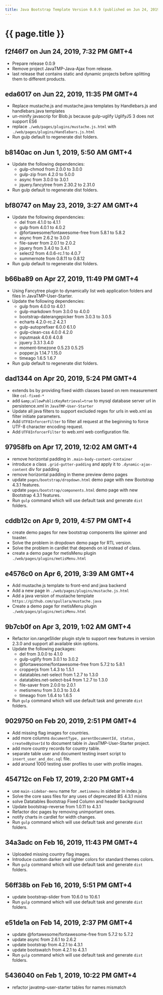 ```yaml
---
title: Java Bootstrap Template Version 0.0.9 (published on Jun 24, 2019)
---
```

# {{ page.title }}

## f2f46f7 on Jun 24, 2019, 7:32 PM GMT+4
- Prepare release 0.0.9
- Remove project JavaTMP-Java-Ajax from release.
- last release that contains static and dynamic projects before splitting them
to different products.

## eda6017 on Jun 22, 2019, 11:35 PM GMT+4
- Replace mustache.js and mustache.java templates by Handlebars.js and handlebars.java templates
- un-minify javascrip for Blob.js because gulp-uglify UglifyJS 3 does not support ES6
- replace <code>./web/pages/plugins/mustache.js.html</code> with <code>./web/pages/plugins/Handlebars.js.html</code>
- Run gulp default to regenerate dist folders.

## b8140ac on Jun 1, 2019, 5:50 AM GMT+4
- Update the following dependencies:
    - gulp-chmod from 2.0.0 to 3.0.0
    - gulp-zip from 4.2.0 to 5.0.0
    - async from 3.0.0 to 3.0.1
    - jquery.fancytree from 2.30.2 to 2.31.0
- Run gulp default to regenerate dist folders.

## bf80747 on May 23, 2019, 3:27 AM GMT+4
- Update the following dependencies:
    - del from 4.1.0 to 4.1.1
    - gulp from 4.0.1 to 4.0.2
    - @fortawesome/fontawesome-free from 5.8.1 to 5.8.2
    - async from 2.6.2 to 3.0.0
    - file-saver from 2.0.1 to 2.0.2
    - jquery from 3.4.0 to 3.4.1
    - select2 from 4.0.6-rc.1 to 4.0.7
    - summernote from 0.8.11 to 0.8.12
- Run gulp default to regenerate dist folders.

## b66ba89 on Apr 27, 2019, 11:49 PM GMT+4
- Using Fancytree plugin to dynamically list web application folders and files In JavaTMP-User-Starter.
- Update the following dependencies:
    - gulp from 4.0.0 to 4.0.1
    - gulp-markdown from 3.0.0 to 4.0.0
    - bootstrap-daterangepicker from 3.0.3 to 3.0.5
    - echarts 4.2.0-rc.2 4.2.1
    - gulp-autoprefixer 6.0.0 6.1.0
    - gulp-clean-css 4.0.0 4.2.0
    - inputmask 4.0.6 4.0.8
    - jquery 3.3.1 3.4.0
    - moment-timezone 0.5.23 0.5.25
    - popper.js 1.14.7 1.15.0
    - timeago 1.6.5 1.6.7
- Run gulp default to regenerate dist folders.

## dad1344 on Apr 20, 2019, 5:24 PM GMT+4
- extends bs by providing fixed width classes based on rem measurement like `col-fixed-*`
- add `&amp;allowPublicKeyRetrieval=true` to mysql database server url in persistence.xml in `JavaTMP-User-Starter`
- Update all java filters to support excluded regex for urls in web.xml as filter initiate parameters.
- Add `UTF8InforcerFilter` to filter all request at the beginning to force UTF-8 character encoding request.
- Add `UTF8InforcerFilter` to web.xml web configuration file.

## 97958fb on Apr 17, 2019, 12:02 AM GMT+4
- remove horizontal padding in `.main-body-content-container`
- introduce a class `.grid-gutter-padding` and apply it to `.dynamic-ajax-content` div for padding
- remove horizontal padding in theme preview demo pages
- update `pages/bootstrap/dropdown.html` demo page with new Bootstrap 4.3.1 features.
- update `pages/bootstrap/components.html` demo page with new Bootstrap 4.3.1 features.
- Run `gulp` command which will use default task and generate `dist` folders.

## cddb12c on Apr 9, 2019, 4:57 PM GMT+4
- create demo pages for new bootstrap components like spinner and toaster.
- Solve the problem in dropdown demo page for RTL version.
- Solve the problem in cardlet that depends on id instead of class.
- create a demo page for metisMenu plugin `./web/pages/plugins/metisMenu.html`

## e4576c0 on Apr 6, 2019, 3:39 AM GMT+4
- Add mustache.js template to front-end and java backend
- Add a new page in `./web/pages/plugins/mustache.js.html`
- Add a java version of mustache template `https://github.com/spullara/mustache.java`
- Create a demo page for metisMenu plugin `./web/pages/plugins/metisMenu.html`

## 9b7cb0f on Apr 3, 2019, 1:02 AM GMT+4
- Refactor ion.rangeSlider plugin style to support new features in version 2.3.0 and support all available skin options.
- Update the following packages:
    - del from 3.0.0 to 4.1.0
    - gulp-uglify from 3.0.1 to 3.0.2
    - @fortawesome/fontawesome-free from 5.7.2 to 5.8.1
    - cropperjs from 1.4.3 to 1.5.1
    - datatables.net-select from 1.2.7 to 1.3.0
    - datatables.net-select-bs4 from 1.2.7 to 1.3.0
    - file-saver from 2.0.0 to 2.0.1
    - metismenu from 3.0.3 to 3.0.4
    - timeago from 1.6.4 to 1.6.5
- Run `gulp` command which will use default task and generate `dist` folders.

## 9029750 on Feb 20, 2019, 2:51 PM GMT+4
- Add missing flag images for countries.
- add more columns `documentType, parentDocumentId, status, createdByUserId` to document table in JavaTMP-User-Starter project.
- add more country records for country table.
- separate table user and document testing insert script to `insert_user_and_doc.sql` file.
- add around 1000 testing user profiles to user with profile images.

## 454712c on Feb 17, 2019, 2:20 PM GMT+4
- use `main-sidebar-menu` name for `.metismenu` in sidebar in index.js
- Solve the core sass files for any uses of deprecated BS 4.3.1 mixins
- solve Datatables Bootstrap Fixed Column and header background
- Update bootstrap-reverse from 1.0.11 to 4.3.1
- Refactor doc pages by removing unimportant ones.
- notify charts in cardlet for width changes.
- Run `gulp` command which will use default task and generate `dist` folders.

## 34a3adc on Feb 16, 2019, 11:43 PM GMT+4
- Uploaded missing country flag images.
- Introduce custom darker and lighter colors for standard themes colors.
- Run `gulp` command which will use default task and generate `dist` folders.

## 56ff38b on Feb 16, 2019, 5:51 PM GMT+4
- update bootstrap-slider from 10.6.0 to 10.6.1
- Run `gulp` command which will use default task and generate `dist` folders.

## e51de1a on Feb 14, 2019, 2:37 PM GMT+4
- update @fortawesome/fontawesome-free from 5.7.2 to 5.7.2
- update async from 2.6.1 to 2.6.2
- update bootstrap from 4.2.1 to 4.3.1
- update bootswatch from 4.2.1 to 4.3.1
- Run `gulp` command which will use default task and generate `dist` folders.

## 5436040 on Feb 1, 2019, 10:22 PM GMT+4
- refactor javatmp-user-starter tables for names mismatch